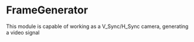 # FrameGenerator
This module is capable of working as a V_Sync/H_Sync camera, generating a video signal
